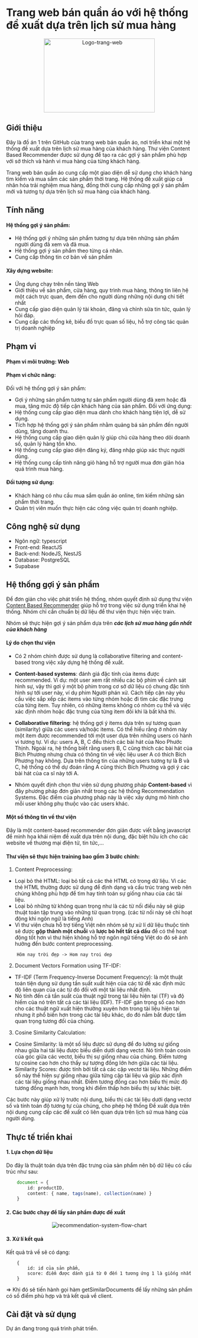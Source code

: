 # Trang web bán quần áo với hệ thống đề xuất dựa trên lịch sử mua hàng
<div align="center">

<img src="https://drive.google.com/uc?export=view&id=1zLIzLk9Hl_u-K5j67mEgkC8CdxVBY_s2" alt="Logo-trang-web" width="300" height="200">

</div>

## Giới thiệu

Đây là đồ án 1 trên GitHub của trang web bán quần áo, nơi triển khai một hệ thống đề xuất dựa trên lịch sử mua hàng của khách hàng. Thư viện Content Based Recommender được sử dụng để tạo ra các gợi ý sản phẩm phù hợp với sở thích và hành vi mua hàng của từng khách hàng.

Trang web bán quần áo cung cấp một giao diện dễ sử dụng cho khách hàng tìm kiếm và mua sắm các sản phẩm thời trang. Hệ thống đề xuất giúp cá nhân hóa trải nghiệm mua hàng, đồng thời cung cấp những gợi ý sản phẩm mới và tương tự dựa trên lịch sử mua hàng của khách hàng.

## Tính năng
#### Hệ thống gợi ý sản phẩm:  
- Hệ thống gợi ý những sản phẩm tương tự dựa trên những sản phẩm người dùng đã xem và đã mua.
- Hệ thống gợi ý sản phẩm theo từng cá nhân.
- Cung cấp thông tin cơ bản về sản phẩm
#### Xây dựng website: 
- Ứng dụng chạy trên nền tảng Web
- Giới thiệu về sản phẩm, cửa hàng, quy trình mua hàng, thông tin liên hệ một cách trực quan, đem đến cho người dùng những nội dung chi tiết nhất 
- Cung cấp giao diện quản lý tài khoản, đăng và chỉnh sửa tin tức, quản lý hỏi đáp.
- Cung cấp các thống kê, biểu đồ trực quan số liệu, hỗ trợ công tác quản trị doanh nghiệp

## Phạm vi
#### Phạm vi môi trường: Web
#### Phạm vi chức năng:  
Đối với hệ thống gợi ý sản phẩm:  
- Gợi ý những sản phẩm tương tự sản phẩm người dùng đã xem hoặc đã mua, tăng mức độ tiếp cận khách hàng của sản phẩm.
Đối với ứng dụng:  
- Hệ thống cung cấp giao diện mua dành cho khách hàng tiện lợi, dễ sử dụng.
- Tích hợp hệ thống gợi ý sản phẩm nhằm quảng bá sản phẩm đến người dùng, tăng doanh thu.
- Hệ thống cung cấp giao diện quản lý giúp chủ cửa hàng theo dõi doanh số, quản lý hàng tồn kho.
- Hệ thống cung cấp giao diện đăng ký, đăng nhập giúp xác thực người dùng.
- Hệ thống cung cấp tính năng giỏ hàng hỗ trợ người mua đơn giản hóa quá trình mua hàng.
#### Đối tượng sử dụng:  
- Khách hàng có nhu cầu mua sắm quần áo online, tìm kiếm những sản phẩm thời trang.
- Quản trị viên muốn thực hiện các công việc quản trị doanh nghiệp.

## Công nghệ sử dụng
- Ngôn ngữ: typescript
- Front-end: ReactJS
- Back-end: NodeJS, NestJS
- Database: PostgreSQL 
- Supabase

## Hệ thống gợi ý sản phẩm

Để đơn giản cho việc phát triển hệ thống, nhóm quyết định sử dụng thư viện [Content Based Recommender](https://github.com/stanleyfok/content-based-recommender) giúp hỗ trợ trong việc sử dụng triển khai hệ thống. Nhóm chỉ cần chuẩn bị dữ liệu để thư viện thực hiện việc train.

Nhóm sẽ thực hiện gợi ý sản phẩm dựa trên ***các lịch sử mua hàng gần nhất của khách hàng***

#### Lý do chọn thư viện
- Có 2 nhóm chính được sử dụng là collaborative filtering and content-based trong việc xây dựng hệ thống đề xuất. 
- **Content-based systems**: đánh giá đặc tính của items được recommended. Ví dụ: một user xem rất nhiều các bộ phim về cảnh sát hình sự, vậy thì gơi ý một bộ phim trong cơ sở dữ liệu có chung đặc tính hình sự tới user này, ví dụ phim Người phán xử. Cách tiếp cận này yêu cầu việc sắp xếp các items vào từng nhóm hoặc đi tìm các đặc trưng của từng item. Tuy nhiên, có những items không có nhóm cụ thể và việc xác định nhóm hoặc đặc trưng của từng item đôi khi là bất khả thi.

- **Collaborative filtering**: hệ thống gợi ý items dựa trên sự tương quan (similarity) giữa các users và/hoặc items. Có thể hiểu rằng ở nhóm này một item được recommended tới một user dựa trên những users có hành vi tương tự. Ví dụ: users A, B, C đều thích các bài hát của Noo Phước Thịnh. Ngoài ra, hệ thống biết rằng users B, C cũng thích các bài hát của Bích Phương nhưng chưa có thông tin về việc liệu user A có thích Bích Phương hay không. Dựa trên thông tin của những users tương tự là B và C, hệ thống có thể dự đoán rằng A cũng thích Bích Phương và gợi ý các bài hát của ca sĩ này tới A.
- Nhóm quyết định chọn thư viện sử dụng phương pháp **Content-based** vì đây phương pháp đơn giản nhất trong các hệ thống Recommendation Systems. Đặc điểm của phương pháp này là việc xây dựng mô hình cho mỗi user không phụ thuộc vào các users khác.

#### Một số thông tin về thư viện
Đây là một content-based recommender đơn giản được viết bằng javascript để minh họa khái niệm đề xuất dựa trên nội dung, đặc biệt hữu ích cho các website về thương mại điện tử, tin tức,...

#### Thư viện sẽ thực hiện training bao gồm 3 bước chính:

1. Content Preprocessing:
- Loại bỏ thẻ HTML: loại bỏ tất cả các thẻ HTML có trong dữ liệu. Vì các thẻ HTML thường được sử dụng để định dạng và cấu trúc trang web nên chúng không phù hợp để tìm hay tính toán sự giống nhau của các tài liệu.
- Loại bỏ những từ không quan trọng như là các từ nối điều này sẽ giúp thuật toán tập trung vào những từ quan trọng. (các từ nối này sẽ chỉ hoạt động khi ngôn ngữ là tiếng Anh)
- Vì thư viện chưa hỗ trợ tiếng Việt nên nhóm sẽ tự xử lí dữ liệu thuộc tính sẽ được **gộp thành một chuỗi** và **lược bỏ hết tất cả dấu** để có thể hoạt động tốt hơn vì thư hiện không hỗ trợ ngôn ngữ tiếng Việt do đó sẽ ảnh hưởng đến bước content preprocessing.
```Ví dụ như:
    Hôm nay trời đẹp -> Hom nay troi dep
```
2. Document Vectors Formation using TF-IDF:
- TF-IDF (Term Frequency-Inverse Document Frequency): là một thuật toán tiện dụng sử dụng tần suất xuất hiện của các từ để xác định mức độ liên quan của các từ đó đối với một tài liệu nhất định. 
- Nó tính đến cả tần suất của thuật ngữ trong tài liệu hiện tại (TF) và độ hiếm của nó trên tất cả các tài liệu (IDF). TF-IDF gán trọng số cao hơn cho các thuật ngữ xuất hiện thường xuyên hơn trong tài liệu hiện tại nhưng ít phổ biến hơn trong các tài liệu khác, do đó nắm bắt được tầm quan trọng tương đối của chúng.
3. Cosine Similarity Calculation:
- Cosine Similarity: là một số liệu được sử dụng để đo lường sự giống nhau giữa hai tài liệu được biểu diễn dưới dạng vectơ. Nó tính toán cosin của góc giữa các vectơ, biểu thị sự giống nhau của chúng. Điểm tương tự cosine cao hơn cho thấy sự tương đồng lớn hơn giữa các tài liệu.
- Similarity Scores: được tính bởi tất cả các cặp vectơ tài liệu. Những điểm số này thể hiện sự giống nhau giữa từng cặp tài liệu và giúp xác định các tài liệu giống nhau nhất. Điểm tương đồng cao hơn biểu thị mức độ tương đồng mạnh hơn, trong khi điểm thấp hơn biểu thị sự khác biệt.

Các bước này giúp xử lý trước nội dung, biểu thị các tài liệu dưới dạng vectơ số và tính toán độ tương tự của chúng, cho phép hệ thống Đề xuất dựa trên nội dung cung cấp các đề xuất có liên quan dựa trên lịch sử mua hàng của người dùng.

## Thực tế triển khai

#### 1. Lựa chọn dữ liệu
Do đây là thuật toán dựa trên đặc trưng của sản phẩm nên bộ dữ liệu có cấu trúc như sau:
```typescript
    document = { 
        id: productID, 
        content: { name, tags(name), collection(name) }
    }
```
#### 2. Các bước chạy để lấy sản phẩm được đề xuất
<div align="center">

![recommendation-system-flow-chart](https://drive.google.com/uc?export=view&id=1NC_jq4R3XAqyPDHP5VeBKLQ9XS0w27JA)

</div>

#### 3. Xử lí kết quả

Kết quả trả về sẽ có dạng:
```
    {
        id: id của sản phẩm,
        score: điểm được dánh giá từ 0 đến 1 tương ứng 1 là giống nhất
    }
```
=> Khi đó sẽ tiến hành gọi hàm getSimilarDocuments để lấy những sản phẩm có số điểm phù hợp và trả kết quả về client.


## Cài đặt và sử dụng

Dự án đang trong quá trình phát triển.
